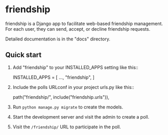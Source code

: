 # friendship

friendship is a Django app to facilitate web-based friendship management.
For each user, they can send, accept, or decline friendship requests.


Detailed documentation is in the "docs" directory.

Quick start
-----------

1. Add "friendship" to your INSTALLED_APPS setting like this::

    INSTALLED_APPS = [
        ...,
        "friendship",
    ]

2. Include the polls URLconf in your project urls.py like this::

    path("friendship/", include("friendship.urls")),

3. Run ``python manage.py migrate`` to create the models.

4. Start the development server and visit the admin to create a poll.

5. Visit the ``/friendship/`` URL to participate in the poll.